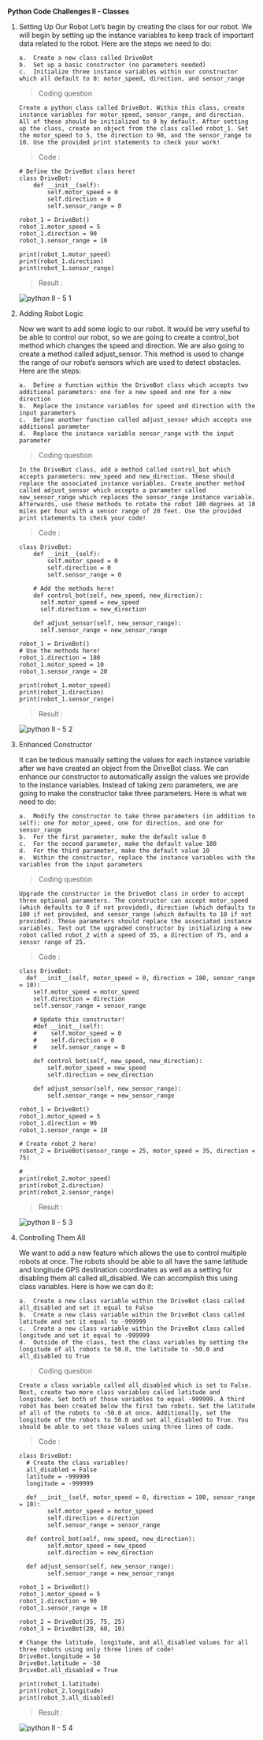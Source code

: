 **Python Code Challenges II - Classes**

1.  Setting Up Our Robot
    Let’s begin by creating the class for our robot. We will begin by setting up the instance variables to keep track of important data related to the robot. Here are the steps we need to do:

        a.  Create a new class called DriveBot
        b.  Set up a basic constructor (no parameters needed)
        c.  Initialize three instance variables within our constructor which all default to 0: motor_speed, direction, and sensor_range

    >   Coding question

        Create a python class called DriveBot. Within this class, create instance variables for motor_speed, sensor_range, and direction. All of these should be initialized to 0 by default. After setting up the class, create an object from the class called robot_1. Set the motor_speed to 5, the direction to 90, and the sensor_range to 10. Use the provided print statements to check your work!

    >   Code    :

        # Define the DriveBot class here!
        class DriveBot:
            def __init__(self):
                self.motor_speed = 0
                self.direction = 0
                self.sensor_range = 0

        robot_1 = DriveBot()
        robot_1.motor_speed = 5
        robot_1.direction = 90
        robot_1.sensor_range = 10

        print(robot_1.motor_speed)
        print(robot_1.direction)
        print(robot_1.sensor_range)

    >   Result  :

    ![python II - 5 1](https://user-images.githubusercontent.com/74751990/204146996-c83b6b73-536f-451a-a571-c753eecfec40.jpg)

2.  Adding Robot Logic
    
    Now we want to add some logic to our robot. It would be very useful to be able to control our robot, so we are going to create a control_bot method which changes the speed and direction. We are also going to create a method called adjust_sensor. This method is used to change the range of our robot’s sensors which are used to detect obstacles. Here are the steps:

        a.  Define a function within the DriveBot class which accepts two additional parameters: one for a new speed and one for a new direction
        b.  Replace the instance variables for speed and direction with the input parameters
        c.  Define another function called adjust_sensor which accepts one additional parameter
        d.  Replace the instance variable sensor_range with the input parameter

    >   Coding question

        In the DriveBot class, add a method called control_bot which accepts parameters: new_speed and new_direction. These should replace the associated instance variables. Create another method called adjust_sensor which accepts a parameter called new_sensor_range which replaces the sensor_range instance variable. Afterwards, use these methods to rotate the robot 180 degrees at 10 miles per hour with a sensor range of 20 feet. Use the provided print statements to check your code!

    >   Code    :

        class DriveBot:
            def __init__(self):
                self.motor_speed = 0
                self.direction = 0
                self.sensor_range = 0
    
            # Add the methods here!
            def control_bot(self, new_speed, new_direction):
              self.motor_speed = new_speed
              self.direction = new_direction
 
            def adjust_sensor(self, new_sensor_range):
              self.sensor_range = new_sensor_range

        robot_1 = DriveBot()
        # Use the methods here!
        robot_1.direction = 180
        robot_1.motor_speed = 10
        robot_1.sensor_range = 20

        print(robot_1.motor_speed)
        print(robot_1.direction)
        print(robot_1.sensor_range)

    >   Result  :

    ![python II - 5 2](https://user-images.githubusercontent.com/74751990/204165089-86a16e62-26a2-4101-822a-679ea099aa88.jpg)

3.  Enhanced Constructor

    It can be tedious manually setting the values for each instance variable after we have created an object from the DriveBot class. We can enhance our constructor to automatically assign the values we provide to the instance variables. Instead of taking zero parameters, we are going to make the constructor take three parameters. Here is what we need to do:

        a.  Modify the constructor to take three parameters (in addition to self): one for motor_speed, one for direction, and one for sensor_range
        b.  For the first parameter, make the default value 0
        c.  For the second parameter, make the default value 180
        d.  For the third parameter, make the default value 10
        e.  Within the constructor, replace the instance variables with the variables from the input parameters

    >   Coding question

        Upgrade the constructor in the DriveBot class in order to accept three optional parameters. The constructor can accept motor_speed (which defaults to 0 if not provided), direction (which defaults to 180 if not provided, and sensor_range (which defaults to 10 if not provided). These parameters should replace the associated instance variables. Test out the upgraded constructor by initializing a new robot called robot_2 with a speed of 35, a direction of 75, and a sensor range of 25.

    >   Code    :

        class DriveBot:
          def __init__(self, motor_speed = 0, direction = 180, sensor_range = 10):
            self.motor_speed = motor_speed
            self.direction = direction
            self.sensor_range = sensor_range
            
            # Update this constructor!
            #def __init__(self):
            #    self.motor_speed = 0
            #    self.direction = 0
            #    self.sensor_range = 0
    
            def control_bot(self, new_speed, new_direction):
                self.motor_speed = new_speed
                self.direction = new_direction

            def adjust_sensor(self, new_sensor_range):
                self.sensor_range = new_sensor_range

        robot_1 = DriveBot()
        robot_1.motor_speed = 5
        robot_1.direction = 90
        robot_1.sensor_range = 10

        # Create robot_2 here!
        robot_2 = DriveBot(sensor_range = 25, motor_speed = 35, direction = 75) 

        #
        print(robot_2.motor_speed)
        print(robot_2.direction)
        print(robot_2.sensor_range)

    >   Result  :

    ![python II - 5 3](https://user-images.githubusercontent.com/74751990/204582204-49bab4ef-1b5f-4bac-9220-d5d0c4c7fe70.jpg)

4.  Controlling Them All

    We want to add a new feature which allows the use to control multiple robots at once. The robots should be able to all have the same latitude and longitude GPS destination coordinates as well as a setting for disabling them all called all_disabled. We can accomplish this using class variables. Here is how we can do it:

        a.  Create a new class variable within the DriveBot class called all_disabled and set it equal to False
        b.  Create a new class variable within the DriveBot class called latitude and set it equal to -999999
        c.  Create a new class variable within the DriveBot class called longitude and set it equal to -999999
        d.  Outside of the class, test the class variables by setting the longitude of all robots to 50.0, the latitude to -50.0 and all_disabled to True

    >   Coding question

        Create a class variable called all_disabled which is set to False. Next, create two more class variables called latitude and longitude. Set both of those variables to equal -999999. A third robot has been created below the first two robots. Set the latitude of all of the robots to -50.0 at once. Additionally, set the longitude of the robots to 50.0 and set all_disabled to True. You should be able to set those values using three lines of code.

    >   Code    :

        class DriveBot:
          # Create the class variables!
          all_disabled = False
          latitude = -999999
          longitude = -999999

          def __init__(self, motor_speed = 0, direction = 180, sensor_range = 10):
                self.motor_speed = motor_speed
                self.direction = direction
                self.sensor_range = sensor_range
    
          def control_bot(self, new_speed, new_direction):
                self.motor_speed = new_speed
                self.direction = new_direction

          def adjust_sensor(self, new_sensor_range):
                self.sensor_range = new_sensor_range

        robot_1 = DriveBot()
        robot_1.motor_speed = 5
        robot_1.direction = 90
        robot_1.sensor_range = 10

        robot_2 = DriveBot(35, 75, 25)
        robot_3 = DriveBot(20, 60, 10)

        # Change the latitude, longitude, and all_disabled values for all three robots using only three lines of code!
        DriveBot.longitude = 50
        DriveBot.latitude = -50
        DriveBot.all_disabled = True

        print(robot_1.latitude)
        print(robot_2.longitude)
        print(robot_3.all_disabled)

    >   Result  :

    ![python II - 5 4](https://user-images.githubusercontent.com/74751990/204672987-191b59be-6597-4468-b6bd-a7c94cb893c2.jpg)

